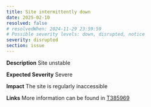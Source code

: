 ```yaml
---
title: Site intermittently down
date: 2025-02-10
resolved: false
# resolvedWhen: 2024-11-29 23:59:59
# Possible severity levels: down, disrupted, notice
severity: disrupted
section: issue
---
```

__Description__ Site unstable

__Expected Severity__ Severe

__Impact__ The site is regularly inaccessible

__Links__ More information can be found in [T385969](https://phabricator.wikimedia.org/T385969)
